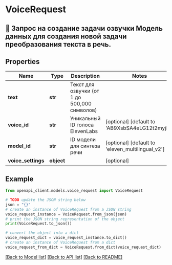 # VoiceRequest

## 📝 Запрос на создание задачи озвучки  Модель данных для создания новой задачи преобразования текста в речь.

## Properties

Name | Type | Description | Notes
------------ | ------------- | ------------- | -------------
**text** | **str** | Текст для озвучки (от 1 до 500,000 символов) | 
**voice_id** | **str** | Уникальный ID голоса ElevenLabs | [optional] [default to 'AB9XsbSA4eLG12t2myjN']
**model_id** | **str** | ID модели для синтеза речи | [optional] [default to 'eleven_multilingual_v2']
**voice_settings** | **object** |  | [optional] 

## Example

```python
from openapi_client.models.voice_request import VoiceRequest

# TODO update the JSON string below
json = "{}"
# create an instance of VoiceRequest from a JSON string
voice_request_instance = VoiceRequest.from_json(json)
# print the JSON string representation of the object
print(VoiceRequest.to_json())

# convert the object into a dict
voice_request_dict = voice_request_instance.to_dict()
# create an instance of VoiceRequest from a dict
voice_request_from_dict = VoiceRequest.from_dict(voice_request_dict)
```
[[Back to Model list]](../README.md#documentation-for-models) [[Back to API list]](../README.md#documentation-for-api-endpoints) [[Back to README]](../README.md)


